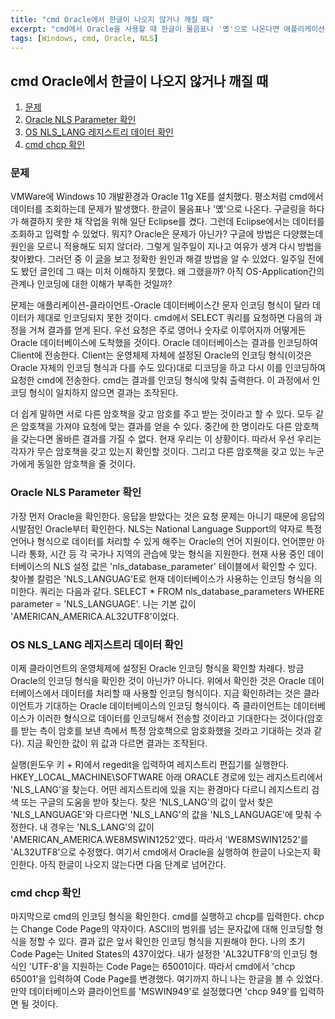 ```yaml
---
title: "cmd Oracle에서 한글이 나오지 않거나 깨질 때"
excerpt: "cmd에서 Oracle을 사용할 때 한글이 물음표나 '옜'으로 나온다면 애플리케이션-운영체제-Oracle간 인코딩 형식이 일치하지 않다는 것이다."
tags: [Windows, cmd, Oracle, NLS]
---
```

<h2>cmd Oracle에서 한글이 나오지 않거나 깨질 때</h2>
<ol>
  <li><a href="#1">문제</a></li>
  <li><a href="#2">Oracle NLS Parameter 확인</a></li>
  <li><a href="#3">OS NLS_LANG 레지스트리 데이터 확인</a></li>
  <li><a href="#4">cmd chcp 확인</a></li>
</ol>
<h3 id="1">문제</h3>
<p>VMWare에 Windows 10 개발환경과 Oracle 11g XE를 설치했다. 평소처럼 cmd에서 데이터를 조회하는데 문제가 발생했다. 한글이 물음표나 '옜'으로 나온다. 구글링을 하다가 해결하지 못한 채 작업을 위해 일단 Eclipse를 켰다. 그런데 Eclipse에서는 데이터를 조회하고 입력할 수 있었다. 뭐지? Oracle은 문제가 아닌가? 구글에 방법은 다양했는데 원인을 모르니 적용해도 되지 않더라. 그렇게 일주일이 지나고 여유가 생겨 다시 방법을 찾아봤다. 그러던 중 이 <a href="https://bigenergy.tistory.com/716" target="_blank">글</a>을 보고 정확한 원인과 해결 방법을 알 수 있었다. 일주일 전에도 봤던 글인데 그 때는 미처 이해하지 못했다. 왜 그랬을까? 아직 OS-Application간의 관계나 인코딩에 대한 이해가 부족한 것일까?</p>
<p>문제는 애플리케이션-클라이언트-Oracle 데이터베이스간 문자 인코딩 형식이 달라 데이터가 제대로 인코딩되지 못한 것이다. cmd에서 SELECT 쿼리를 요청하면 다음의 과정을 거쳐 결과를 얻게 된다. 우선 요청은 주로 영어나 숫자로 이루어지까 어떻게든 Oracle 데이터베이스에 도착했을 것이다. Oracle 데이터베이스는 결과를 인코딩하여 Client에 전송한다. Client는 운영체제 자체에 설정된 Oracle의 인코딩 형식(이것은 Oracle 자체의 인코딩 형식과 다를 수도 있다)대로 디코딩을 하고 다시 이를 인코딩하여 요청한 cmd에 전송한다. cmd는 결과를 인코딩 형식에 맞춰 출력한다. 이 과정에서 인코딩 형식이 일치하지 않으면 결과는 조작된다.</p>
<p>더 쉽게 말하면 서로 다른 암호책을 갖고 암호를 주고 받는 것이라고 할 수 있다. 모두 같은 암호책을 가져야 요청에 맞는 결과를 얻을 수 있다. 중간에 한 명이라도 다른 암호책을 갖는다면 올바른 결과를 가질 수 없다. 현재 우리는 이 상황이다. 따라서 우선 우리는 각자가 무슨 암호책을 갖고 있는지 확인할 것이다. 그리고 다른 암호책을 갖고 있는 누군가에게 동일한 암호책을 줄 것이다.</p>
<h3 id="2">Oracle NLS Parameter 확인</h3>
<p>가장 먼저 Oracle을 확인한다. 응답을 받았다는 것은 요청 문제는 아니기 때문에 응답의 시발점인 Oracle부터 확인한다. NLS는 National Language Support의 약자로 특정 언어나 형식으로 데이터를 처리할 수 있게 해주는 Oracle의 언어 지원이다. 언어뿐만 아니라 통화, 시간 등 각 국가나 지역의 관습에 맞는 형식을 지원한다. 현재 사용 중인 데이터베이스의 NLS 설정 값은 'nls_database_parameter' 테이블에서 확인할 수 있다. 찾아볼 칼럼은 'NLS_LANGUAG'E로 현재 데이터베이스가 사용하는 인코딩 형식을 의미한다. 쿼리는 다음과 같다. SELECT * FROM nls_database_parameters WHERE parameter = 'NLS_LANGUAGE'. 나는 기본 값이 'AMERICAN_AMERICA.AL32UTF8'이었다.</p>
<h3 id="3">OS NLS_LANG 레지스트리 데이터 확인</h3>
<p>이제 클라이언트의 운영체제에 설정된 Oracle 인코딩 형식을 확인할 차례다. 방금 Oracle의 인코딩 형식을 확인한 것이 아닌가? 아니다. 위에서 확인한 것은 Oracle 데이터베이스에서 데이터를 처리할 때 사용할 인코딩 형식이다. 지금 확인하려는 것은 클라이언트가 기대하는 Oracle 데이터베이스의 인코딩 형식이다. 즉 클라이언트는 데이터베이스가 이러한 형식으로 데이터를 인코딩해서 전송할 것이라고 기대한다는 것이다(암호를 받는 측이 암호를 보낸 측에서 특정 암호책으로 암호화했을 것라고 기대하는 것과 같다). 지금 확인한 값이 위 값과 다르면 결과는 조작된다.</p>
<p>실행(윈도우 키 + R)에서 regedit을 입력하여 레지스트리 편집기를 실행한다. HKEY_LOCAL_MACHINE\SOFTWARE 아래 ORACLE 경로에 있는 레지스트리에서 'NLS_LANG'을 찾는다. 어떤 레지스트리에 있을 지는 환경마다 다르니 레지스트리 검색 또는 구글의 도움을 받아 찾는다. 찾은 'NLS_LANG'의 값이 앞서 찾은 'NLS_LANGUAGE'와 다르다면 'NLS_LANG'의 값을 'NLS_LANGUAGE'에 맞춰 수정한다. 내 경우는 'NLS_LANG'의 값이 'AMERICAN_AMERICA.WE8MSWIN1252'였다. 따라서 'WE8MSWIN1252'를 'AL32UTF8'으로 수정했다. 여기서 cmd에서 Oracle을 실행하여 한글이 나오는지 확인한다. 아직 한글이 나오지 않는다면 다음 단계로 넘어간다.</p>
<h3 id="4">cmd chcp 확인</h3>
<p>마지막으로 cmd의 인코딩 형식을 확인한다. cmd를 실행하고 chcp를 입력한다. chcp는 Change Code Page의 약자이다. ASCII의 범위를 넘는 문자값에 대해 인코딩할 형식을 정할 수 있다. 결과 값은 앞서 확인한 인코딩 형식을 지원해야 한다. 나의 초기 Code Page는 United States의 437이었다. 내가 설정한 'AL32UTF8'의 인코딩 형식인 'UTF-8'을 지원하는 Code Page는 65001이다. 따라서 cmd에서 'chcp 65001'을 입력하여 Code Page를 변경했다. 여기까지 하니 나는 한글을 볼 수 있었다. 만약 데이터베이스와 클라이언트를 'MSWIN949'로 설정했다면 'chcp 949'를 입력하면 될 것이다.</p>
